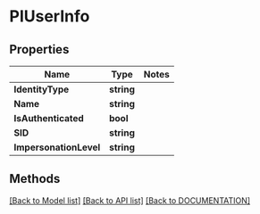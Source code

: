 # PIUserInfo

## Properties
Name | Type | Notes
------------ | ------------- | -------------
**IdentityType** | **string**
**Name** | **string**
**IsAuthenticated** | **bool**
**SID** | **string**
**ImpersonationLevel** | **string**

## Methods
[[Back to Model list]](../../DOCUMENTATION.md#documentation-for-models) [[Back to API list]](../../DOCUMENTATION.md#documentation-for-api-endpoints) [[Back to DOCUMENTATION]](../../DOCUMENTATION.md)
